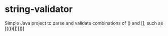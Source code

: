 # string-validator

Simple Java project to parse and validate combinations of () and [], such as [((()[])[])]

